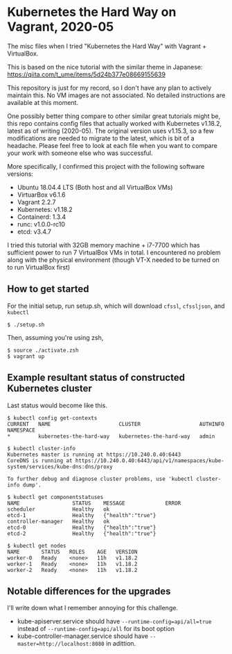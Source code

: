 # Kubernetes the Hard Way on Vagrant, 2020-05

The misc files when I tried "Kubernetes the Hard Way" with Vagrant + VirtualBox.

This is based on the nice tutorial with the similar theme in Japanese: https://qiita.com/t_ume/items/5d24b377e08669155639

This repository is just for my record, so I don't have any plan to actively maintain this.
No VM images are not associated. No detailed instructions are available at this moment.

One possibly better thing compare to other similar great tutorials might be,
this repo contains config files that actually worked with Kubernetes v1.18.2, latest as of writing (2020-05).
The original version uses v1.15.3, so a few modifications are needed to migrate to the latest, which is bit of a headache.
Please feel free to look at each file when you want to compare your work with someone else who was successful.

More specifically, I confirmed this project with the following software versions:

- Ubuntu 18.04.4 LTS (Both host and all VirtualBox VMs)
- VirtuarBox v6.1.6
- Vagrant 2.2.7
- Kubernetes: v1.18.2
- Containerd: 1.3.4
- runc: v1.0.0-rc10
- etcd: v3.4.7

I tried this tutorial with 32GB memory machine + i7-7700 which has sufficient power to run 7 VirtualBox VMs in total.
I encountered no problem along with the physical environment (though VT-X needed to be turned on to run VirtualBox first)


## How to get started

For the initial setup, run setup.sh, which will download `cfssl`, `cfssljson`, and `kubectl`

```
$ ./setup.sh
```

Then, assuming you're using zsh,

```
$ source ./activate.zsh
$ vagrant up
```


## Example resultant status of constructed Kubernetes cluster

Last status would become like this.

```
$ kubectl config get-contexts
CURRENT   NAME                      CLUSTER                   AUTHINFO   NAMESPACE
*         kubernetes-the-hard-way   kubernetes-the-hard-way   admin

$ kubectl cluster-info
Kubernetes master is running at https://10.240.0.40:6443
CoreDNS is running at https://10.240.0.40:6443/api/v1/namespaces/kube-system/services/kube-dns:dns/proxy

To further debug and diagnose cluster problems, use 'kubectl cluster-info dump'.

$ kubectl get componentstatuses
NAME                 STATUS    MESSAGE             ERROR
scheduler            Healthy   ok
etcd-1               Healthy   {"health":"true"}
controller-manager   Healthy   ok
etcd-0               Healthy   {"health":"true"}
etcd-2               Healthy   {"health":"true"}

$ kubectl get nodes
NAME       STATUS   ROLES    AGE   VERSION
worker-0   Ready    <none>   11h   v1.18.2
worker-1   Ready    <none>   11h   v1.18.2
worker-2   Ready    <none>   11h   v1.18.2
```

## Notable differences for the upgrades

I'll write down what I remember annoying for this challenge.

- kube-apiserver.service should have `--runtime-config=api/all=true` instead of `--runtime-config=api/all` for its boot option
- kube-controller-manager.service should have `--master=http://localhost:8080` in adittion.
